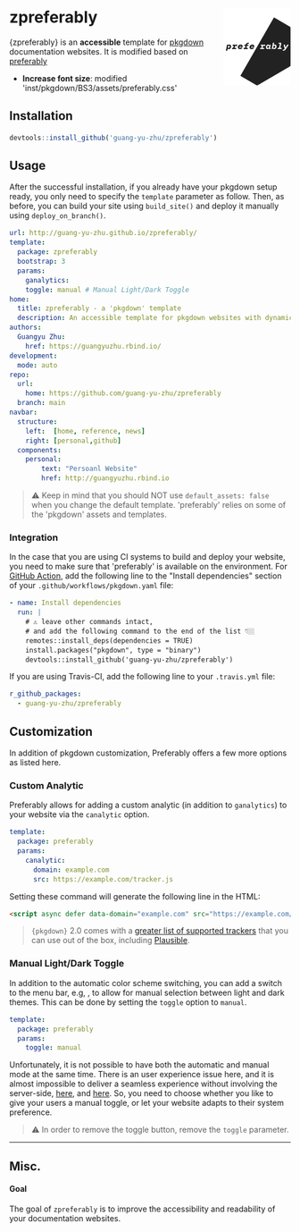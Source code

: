 # zpreferably <img src="man/figures/logo.png" width="120" align="right"/>

{zpreferably} is an **accessible** template for [pkgdown](https://pkgdown.r-lib.org/) documentation websites. It is modified based on [preferably](https://preferably.amirmasoudabdol.name/)

- **Increase font size**: modified 'inst/pkgdown/BS3/assets/preferably.css'

## Installation
```R
devtools::install_github('guang-yu-zhu/zpreferably')
```

## Usage

After the successful installation, if you already have your pkgdown setup ready, you only need to specify the `template` parameter as follow. Then, as before, you can build your site using `build_site()` and deploy it manually using `deploy_on_branch()`.

```YAML
url: http://guang-yu-zhu.github.io/zpreferably/
template:
  package: zpreferably
  bootstrap: 3
  params:
    ganalytics:
    toggle: manual # Manual Light/Dark Toggle
home:
  title: zpreferably - a 'pkgdown' template
  description: An accessible template for pkgdown websites with dynamic light/dark mode support
authors:
  Guangyu Zhu:
    href: https://guangyuzhu.rbind.io/
development:
  mode: auto
repo:
  url:
    home: https://github.com/guang-yu-zhu/zpreferably
  branch: main
navbar:
  structure:
    left:  [home, reference, news]
    right: [personal,github]
  components:
    personal:
        text: "Persoanl Website"
        href: http://guangyuzhu.rbind.io
```

> ⚠️ Keep in mind that you should NOT use `default_assets: false` when you change the default template. 'preferably' relies on some of the 'pkgdown' assets and templates.

### Integration

In the case that you are using CI systems to build and deploy your website, you need to make sure that 'preferably' is available on the environment. For [GitHub Action](https://pkgdown.r-lib.org/articles/pkgdown.html?q=github%20action#publishing), add the following line to the "Install dependencies" section of your `.github/workflows/pkgdown.yaml` file:

```YAML
- name: Install dependencies
  run: |
    # ⚠️ leave other commands intact,
    # and add the following command to the end of the list 👇🏼
    remotes::install_deps(dependencies = TRUE)
    install.packages("pkgdown", type = "binary")
    devtools::install_github('guang-yu-zhu/zpreferably')
```

If you are using Travis-CI, add the following line to your `.travis.yml` file:

```YAML
r_github_packages:
  - guang-yu-zhu/zpreferably
```

## Customization

In addition of pkgdown customization, Preferably offers a few more options as listed here.  

### Custom Analytic

Preferably allows for adding a custom analytic (in addition to `ganalytics`) to your website via the `canalytic` option.

```YAML
template:
  package: preferably
  params:
    canalytic:
      domain: example.com
      src: https://example.com/tracker.js
```

Setting these command will generate the following line in the HTML:

```html
<script async defer data-domain="example.com" src="https://example.com/tracker.js"></script>
```

> `{pkgdown}` 2.0 comes with a [greater list of supported trackers](https://pkgdown.r-lib.org/reference/build_site.html?q=plausi#analytics) that you can use out of the box, including [Plausible](https://plausible.io/).

### Manual Light/Dark Toggle

In addition to the automatic color scheme switching, you can add a switch to the menu bar, e.g, <span class="fas fa-adjust fa"></span>, to allow for manual selection between light and dark themes. This can be done by setting the `toggle` option to `manual`. 

```YAML
template:
  package: preferably
  params:
    toggle: manual
```

Unfortunately, it is not possible to have both the automatic and manual mode at the same time. There is an user experience issue here, and it is almost impossible to deliver a seamless experience without involving the server-side, [here](https://kilianvalkhof.com/2020/design/your-dark-mode-toggle-is-broken/), and [here](https://www.joshwcomeau.com/react/dark-mode/). So, you need to choose whether you like to give your users a manual toggle, or let your website adapts to their system preference.

> ⚠️ In order to remove the toggle button, remove the `toggle` parameter.

- - -

## Misc.

#### Goal

The goal of `zpreferably` is to improve the accessibility and readability of your documentation websites.




